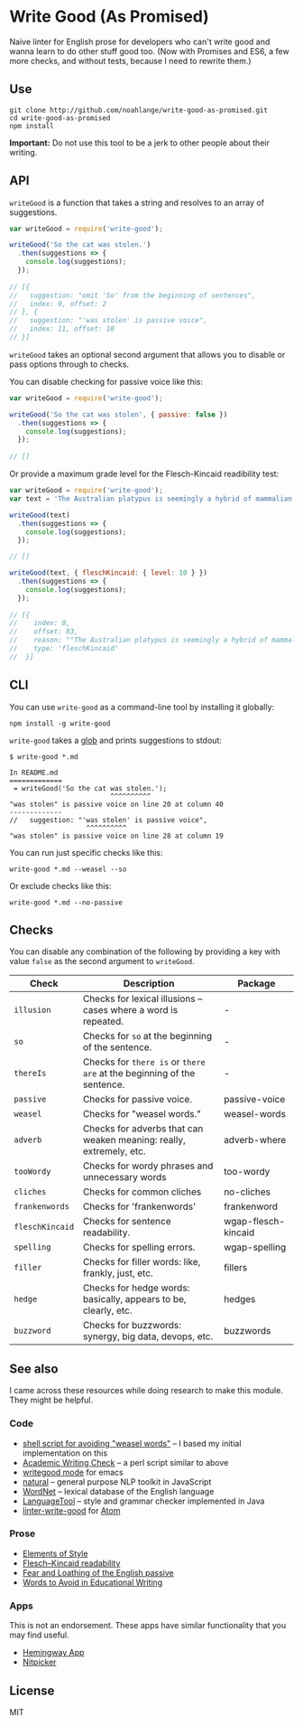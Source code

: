 # Write Good (As Promised)

Naive linter for English prose for developers who can't write good and wanna learn to do other stuff good too. (Now with Promises and ES6, a few more checks, and without tests, because I need to rewrite them.)

## Use
```shell
git clone http://github.com/noahlange/write-good-as-promised.git
cd write-good-as-promised
npm install
```

**Important:** Do not use this tool to be a jerk to other people about their writing.

## API
`writeGood` is a function that takes a string and resolves to an array of suggestions.

```javascript
var writeGood = require('write-good');

writeGood('So the cat was stolen.')
  .then(suggestions => {
    console.log(suggestions);  
  });
  
// [{
//   suggestion: "omit 'So' from the beginning of sentences",
//   index: 0, offset: 2
// }, {
//   suggestion: "'was stolen' is passive voice",
//   index: 11, offset: 10
// }]

```

`writeGood` takes an optional second argument that allows you to disable or pass options through to checks.

You can disable checking for passive voice like this:

```javascript
var writeGood = require('write-good');

writeGood('So the cat was stolen', { passive: false })
  .then(suggestions => {
    console.log(suggestions);
  });
  
// []
```

Or provide a maximum grade level for the Flesch-Kincaid readibility test:

```javascript
var writeGood = require('write-good');
var text = 'The Australian platypus is seemingly a hybrid of mammalian and reptilian creatures.';

writeGood(text)
  .then(suggestions => {
    console.log(suggestions);
  });

// []

writeGood(text, { fleschKincaid: { level: 10 } })
  .then(suggestions => {
    console.log(suggestions);
  });
  
// [{
//    index: 0,
//    offset: 83,
//    reason: ""The Australian platypus is seemingly a hybrid of mammalian and r..." has a Flesch-Kincaid readibility score is 11.265.",
//    type: 'fleschKincaid'
//  }]
``` 

## CLI
You can use `write-good` as a command-line tool by installing it globally:

```shell
npm install -g write-good
```

`write-good` takes a [glob](https://github.com/isaacs/node-glob) and prints suggestions to stdout:

```shell
$ write-good *.md

In README.md
=============
 = writeGood('So the cat was stolen.');
                         ^^^^^^^^^^
"was stolen" is passive voice on line 20 at column 40
-------------
//   suggestion: "'was stolen' is passive voice",
                   ^^^^^^^^^^
"was stolen" is passive voice on line 28 at column 19
```

You can run just specific checks like this:

```shell
write-good *.md --weasel --so
```

Or exclude checks like this:

```shell
write-good *.md --no-passive
```

## Checks
You can disable any combination of the following by providing a key with value `false` as the second argument to `writeGood`.

| Check           | Description                                                            | Package             |
|-----------------|------------------------------------------------------------------------|---------------------|
| `illusion`      | Checks for lexical illusions – cases where a word is repeated.         | -                   |
| `so`            | Checks for `so` at the beginning of the sentence.                      | -                   |
| `thereIs`       | Checks for `there is` or `there are` at the beginning of the sentence. | -                   |
| `passive`       | Checks for passive voice.                                              | passive-voice       |
| `weasel`        | Checks for "weasel words."                                             | weasel-words        |
| `adverb`        | Checks for adverbs that can weaken meaning: really, extremely, etc.    | adverb-where        |
| `tooWordy`      | Checks for wordy phrases and unnecessary words                         | too-wordy           |
| `cliches`       | Checks for common cliches                                              | no-cliches          |
| `frankenwords`  | Checks for 'frankenwords'                                              | frankenword         |
| `fleschKincaid` | Checks for sentence readability.                                       | wgap-flesch-kincaid |
| `spelling`      | Checks for spelling errors.                                            | wgap-spelling       |
| `filler`        | Checks for filler words: like, frankly, just, etc.                     | fillers             |
| `hedge`         | Checks for hedge words: basically, appears to be, clearly, etc.        | hedges              |
| `buzzword`      | Checks for buzzwords: synergy, big data, devops, etc.                  | buzzwords           |

## See also

I came across these resources while doing research to make this module.
They might be helpful.

### Code

* [shell script for avoiding "weasel words"](http://matt.might.net/articles/shell-scripts-for-passive-voice-weasel-words-duplicates/) – I based my initial implementation on this
* [Academic Writing Check](https://github.com/devd/Academic-Writing-Check) – a perl script similar to above
* [writegood mode](https://github.com/bnbeckwith/writegood-mode) for emacs
* [natural](https://github.com/NaturalNode/natural) – general purpose NLP toolkit in JavaScript
* [WordNet](http://wordnet.princeton.edu/) – lexical database of the English language
* [LanguageTool](https://languagetool.org/) – style and grammar checker implemented in Java
* [linter-write-good](https://github.com/gepoch/linter-write-good) for [Atom](https://atom.io/)

### Prose

* [Elements of Style](http://www.bartleby.com/141/)
* [Flesch–Kincaid readability](http://en.wikipedia.org/wiki/Flesch%E2%80%93Kincaid_readability_test)
* [Fear and Loathing of the English passive](http://www.lel.ed.ac.uk/~gpullum/passive_loathing.pdf)
* [Words to Avoid in Educational Writing](http://css-tricks.com/words-avoid-educational-writing/)

### Apps

This is not an endorsement.
These apps have similar functionality that you may find useful.

* [Hemingway App](http://www.hemingwayapp.com/)
* [Nitpicker](http://nitpickertool.com)

## License
MIT
